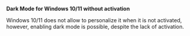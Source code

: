 **Dark Mode for Windows 10/11 without activation**
<p>Windows 10/11 does not allow to personalize it when it is not activated, however, enabling dark mode is possible, despite the lack of activation.</p>
